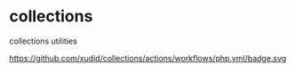 # collections
collections  utilities

https://github.com/xudid/collections/actions/workflows/php.yml/badge.svg


